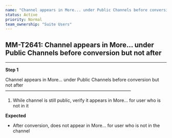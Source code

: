 ```yaml
---
name: "Channel appears in More... under Public Channels before conversion but not after"
status: Active
priority: Normal
team_ownership: "Suite Users"
---
```


## MM-T2641: Channel appears in More... under Public Channels before conversion but not after

---

**Step 1**

Channel appears in More... under Public Channels before conversion but not after\
————————————————————————————

1. While channel is still public, verify it appears in More... for user who is not in it

**Expected**

- After conversion, does not appear in More... for user who is not in the channel
